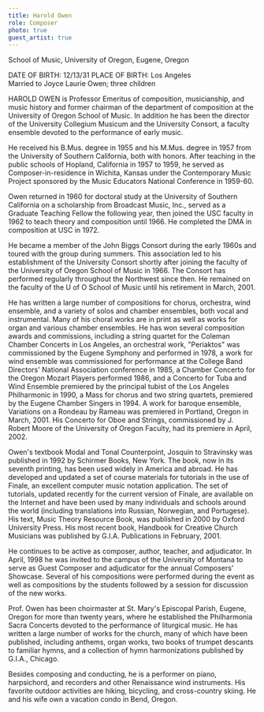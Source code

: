 ```yaml
---
title: Harold Owen
role: Composer
photo: true
guest_artist: true
---
```


School of Music, University of Oregon, Eugene, Oregon

DATE OF BIRTH: 12/13/31 PLACE OF BIRTH: Los Angeles  
Married to Joyce Laurie Owen; three children

HAROLD OWEN is Professor Emeritus of composition, musicianship, and music history and former chairman of the department of composition at the University of Oregon School of Music. In addition he has been the director of the University Collegium Musicum and the University Consort, a faculty ensemble devoted to the performance of early music.

He received his B.Mus. degree in 1955 and his M.Mus. degree in 1957 from the University of Southern California, both with honors. After teaching in the public schools of Hopland, California in 1957 to 1959, he served as Composer-in-residence in Wichita, Kansas under the Contemporary Music Project sponsored by the Music Educators National Conference in 1959-60.

Owen returned in 1960 for doctoral study at the University of Southern California on a scholarship from Broadcast Music, Inc., served as a Graduate Teaching Fellow the following year, then joined the USC faculty in 1962 to teach theory and composition until 1966. He completed the DMA in composition at USC in 1972.

He became a member of the John Biggs Consort during the early 1960s and toured with the group during summers. This association led to his establishment of the University Consort shortly after joining the faculty of the University of Oregon School of Music in 1966. The Consort has performed regularly throughout the Northwest since then. He remained on the faculty of the U of O School of Music until his retirement in March, 2001.

He has written a large number of compositions for chorus, orchestra, wind ensemble, and a variety of solos and chamber ensembles, both vocal and instrumental. Many of his choral works are in print as well as works for organ and various chamber ensembles. He has won several composition awards and commissions, including a string quartet for the Coleman Chamber Concerts in Los Angeles, an orchestral work, "Periaktos" was commissioned by the Eugene Symphony and performed in 1978, a work for wind ensemble was commissioned for performance at the College Band Directors' National Association conference in 1985, a Chamber Concerto for the Oregon Mozart Players performed 1986, and a Concerto for Tuba and Wind Ensemble premiered by the principal tubist of the Los Angeles Philharmonic in 1990, a Mass for chorus and two string quartets, premiered by the Eugene Chamber Singers in 1994. A work for baroque ensemble, Variations on a Rondeau by Rameau was premiered in Portland, Oregon in March, 2001. His Concerto for Oboe and Strings, commissioned by J. Robert Moore of the University of Oregon Faculty, had its premiere in April, 2002.

Owen's textbook Modal and Tonal Counterpoint, Josquin to Stravinsky was published in 1992 by Schirmer Books, New York. The book, now in its seventh printing, has been used widely in America and abroad. He has developed and updated a set of course materials for tutorials in the use of Finale, an excellent computer music notation application. The set of tutorials, updated recently for the current version of Finale, are available on the Internet and have been used by many individuals and schools around the world (including translations into Russian, Norwegian, and Portugese). His text, Music Theory Resource Book, was published in 2000 by Oxford University Press. His most recent book, Handbook for Creative Church Musicians was published by G.I.A. Publications in February, 2001.

He continues to be active as composer, author, teacher, and adjudicator. In April, 1998 he was invited to the campus of the University of Montana to serve as Guest Composer and adjudicator for the annual Composers' Showcase. Several of his compositions were performed during the event as well as compositions by the students followed by a session for discussion of the new works.

Prof. Owen has been choirmaster at St. Mary's Episcopal Parish, Eugene, Oregon for more than twenty years, where he established the Philharmonia Sacra Concerts devoted to the performance of liturgical music. He has written a large number of works for the church, many of which have been published, including anthems, organ works, two books of trumpet descants to familiar hymns, and a collection of hymn harmonizations published by G.I.A., Chicago.

Besides composing and conducting, he is a performer on piano, harpsichord, and recorders and other Renaissance wind instruments. His favorite outdoor activities are hiking, bicycling, and cross-country skiing. He and his wife own a vacation condo in Bend, Oregon.